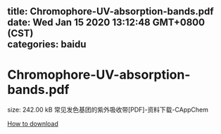 
title: Chromophore-UV-absorption-bands.pdf
date: Wed Jan 15 2020 13:12:48 GMT+0800 (CST)    
categories: baidu
---

# Chromophore-UV-absorption-bands.pdf
size: 242.00 kB
 常见发色基团的紫外吸收带[PDF]-资料下载-CAppChem
 

[How to download](https://bpcam.bemobtrk.com/go/2ceec3aa-1ca2-46d6-b9ff-aaa5c184517c?jno=154)